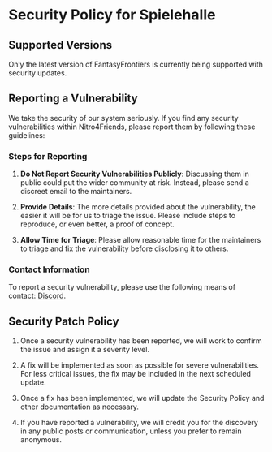 # Security Policy for Spielehalle

## Supported Versions

Only the latest version of FantasyFrontiers is currently being supported with security updates.

## Reporting a Vulnerability

We take the security of our system seriously. If you find any security vulnerabilities within Nitro4Friends, please report them by following these guidelines:

### Steps for Reporting

1. **Do Not Report Security Vulnerabilities Publicly**: Discussing them in public could put the wider community at risk. Instead, please send a discreet email to the maintainers.

2. **Provide Details**: The more details provided about the vulnerability, the easier it will be for us to triage the issue. Please include steps to reproduce, or even better, a proof of concept.

3. **Allow Time for Triage**: Please allow reasonable time for the maintainers to triage and fix the vulnerability before disclosing it to others.

### Contact Information

To report a security vulnerability, please use the following means of contact: [Discord](https://discord.com/users/216487432667791360).

## Security Patch Policy

1. Once a security vulnerability has been reported, we will work to confirm the issue and assign it a severity level.

2. A fix will be implemented as soon as possible for severe vulnerabilities. For less critical issues, the fix may be included in the next scheduled update.

3. Once a fix has been implemented, we will update the Security Policy and other documentation as necessary.

4. If you have reported a vulnerability, we will credit you for the discovery in any public posts or communication, unless you prefer to remain anonymous.
